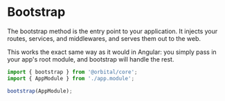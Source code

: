 # Bootstrap
The bootstrap method is the entry point to your application. It injects your routes, services, and middlewares, and serves them out to the web.

This works the exact same way as it would in Angular: you simply pass in your app's root module, and bootstrap will handle the rest.

```typescript
import { bootstrap } from '@orbital/core';
import { AppModule } from './app.module';

bootstrap(AppModule);
```